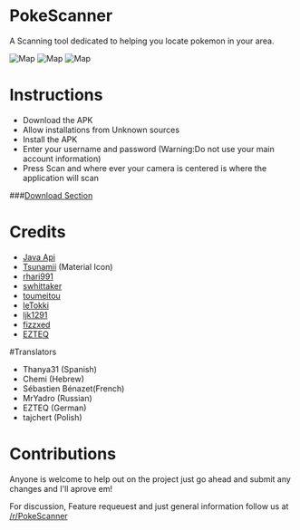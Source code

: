 # PokeScanner
A Scanning tool dedicated to helping you locate pokemon in your area. 

![Map](http://i.imgur.com/u8zPO1B.png)
![Map](http://i.imgur.com/7szBuM0.png)
![Map](http://i.imgur.com/aHofJAV.png)

# Instructions
- Download the APK
- Allow installations from Unknown sources
- Install the APK
- Enter your username and password (Warning:Do not use your main account information)
- Press Scan and where ever your camera is centered is where the application will scan


###[Download Section](https://github.com/BrianEstrada/PokeScanner/releases)

# Credits
- [Java Api](https://github.com/Grover-c13/PokeGOAPI-Java/)
- [Tsunamii](https://github.com/Tsunamii) (Material Icon)
- [rhari991](https://github.com/rhari991)
- [swhittaker](https://github.com/swhittaker)
- [toumeitou](https://github.com/toumeitou)
- [leTokki](https://github.com/leTokki)
- [ljk1291](https://github.com/ljk1291)
- [fizzxed](https://github.com/fizzxed)
- [EZTEQ](https://github.com/EZTEQ)

#Translators
- Thanya31 (Spanish)
- Chemi (Hebrew)
- Sébastien Bénazet(French)
- MrYadro (Russian)
- EZTEQ (German)
- tajchert (Polish)

# Contributions
Anyone is welcome to help out on the project just go ahead and submit any changes and I'll aprove em!


For discussion, Feature requeuest and just general information follow us at [/r/PokeScanner](https://www.reddit.com/r/PokeScanner)
